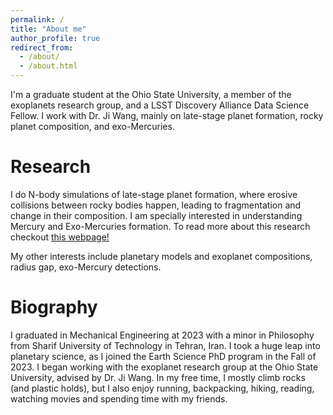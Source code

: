 ```yaml
---
permalink: /
title: "About me"
author_profile: true
redirect_from: 
  - /about/
  - /about.html
---
```


I'm a graduate student at the Ohio State University, a member of the exoplanets research group, and a LSST Discovery Alliance Data Science Fellow. I work with Dr. Ji Wang, mainly on late-stage planet formation, rocky planet composition, and exo-Mercuries.

Research
======
I do N-body simulations of late-stage planet formation, where erosive collisions between rocky bodies happen, leading to fragmentation and change in their composition. I am specially interested in understanding Mercury and Exo-Mercuries formation. To read more about this research checkout [this webpage!](haniyehtajer.github.io/research/) 

My other interests include planetary models and exoplanet compositions, radius gap, exo-Mercury detections.  

Biography
====
I graduated in Mechanical Engineering at 2023 with a minor in Philosophy from Sharif University of Technology in Tehran, Iran. I took a huge leap into planetary science, as I joined the Earth Science PhD program in the Fall of 2023. I began working with the exoplanet research group at the Ohio State University, advised by Dr. Ji Wang. In my free time, I mostly climb rocks (and plastic holds), but I also enjoy running, backpacking, hiking, reading, watching movies and spending time with my friends. 